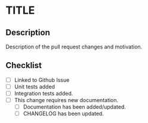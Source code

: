# TITLE

## Description

Description of the pull request changes and motivation.

## Checklist
- [ ] Linked to Github Issue
- [ ] Unit tests added
- [ ] Integration tests added.
- [ ] This change requires new documentation.
  - [ ] Documentation has been added/updated.
  - [ ] CHANGELOG has been updated.
